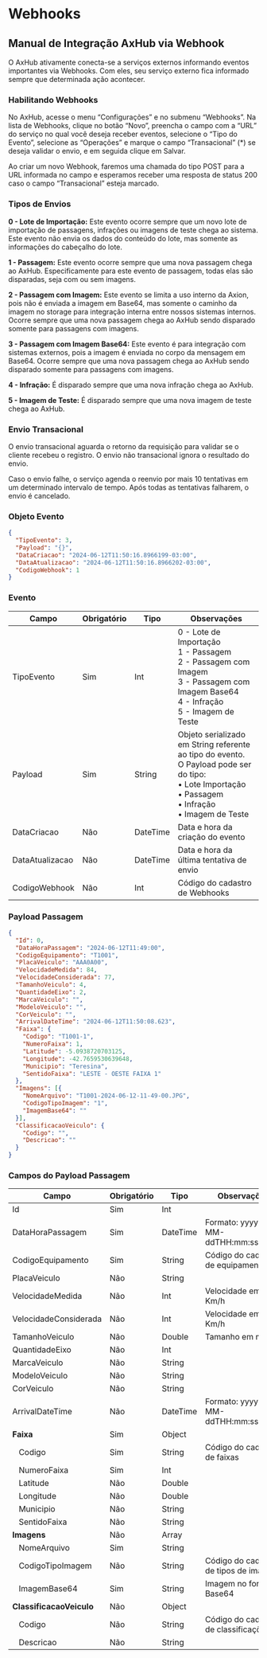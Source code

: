 # Webhooks

## Manual de Integração AxHub via Webhook

O AxHub ativamente conecta-se a serviços externos informando eventos importantes via Webhooks. Com eles, seu serviço externo fica informado sempre que determinada ação acontecer.

### Habilitando Webhooks

No AxHub, acesse o menu “Configurações” e no submenu “Webhooks”. Na lista de Webhooks, clique no botão “Novo”, preencha o campo com a “URL” do serviço no qual você deseja receber eventos, selecione o “Tipo do Evento”, selecione as “Operações” e marque o campo “Transacional” (*) se deseja validar o envio, e em seguida clique em Salvar.

<tip>
Ao criar um novo Webhook, faremos uma chamada do tipo POST para a URL informada no campo e esperamos receber uma resposta de status 200 caso o campo “Transacional” esteja marcado.
</tip>

### Tipos de Envios

**0 - Lote de Importação:**
Este evento ocorre sempre que um novo lote de importação de passagens, infrações ou imagens de teste chega ao sistema. Este evento não envia os dados do conteúdo do lote, mas somente as informações do cabeçalho do lote.

**1 - Passagem:**
Este evento ocorre sempre que uma nova passagem chega ao AxHub. Especificamente para este evento de passagem, todas elas são disparadas, seja com ou sem imagens.

**2 - Passagem com Imagem:** 
Este evento se limita a uso interno da Axion, pois não é enviada a imagem em Base64, mas somente o caminho da imagem no storage para integração interna entre nossos sistemas internos. Ocorre sempre que uma nova passagem chega ao AxHub sendo disparado somente para passagens com imagens.

**3 - Passagem com Imagem Base64:**
Este evento é para integração com sistemas externos, pois a imagem é enviada no corpo da mensagem em Base64. Ocorre sempre que uma nova passagem chega ao AxHub sendo disparado somente para passagens com imagens.

**4 - Infração:**
É disparado sempre que uma nova infração chega ao AxHub.

**5 - Imagem de Teste:**
É disparado sempre que uma nova imagem de teste chega ao AxHub.

### Envio Transacional

O envio transacional aguarda o retorno da requisição para validar se o cliente recebeu o registro. O envio não transacional ignora o resultado do envio.

Caso o envio falhe, o serviço agenda o reenvio por mais 10 tentativas em um determinado intervalo de tempo. Após todas as tentativas falharem, o envio é cancelado.

### Objeto Evento

```json
{
  "TipoEvento": 3,
  "Payload": "{}",
  "DataCriacao": "2024-06-12T11:50:16.8966199-03:00",
  "DataAtualizacao": "2024-06-12T11:50:16.8966202-03:00",
  "CodigoWebhook": 1
}
```

### Evento

| Campo           | Obrigatório | Tipo     | Observações                                                                                                                                                    |
|-----------------|-------------|----------|----------------------------------------------------------------------------------------------------------------------------------------------------------------|
| TipoEvento      | Sim         | Int      | 0 - Lote de Importação<br>1 - Passagem<br>2 - Passagem com Imagem<br>3 - Passagem com Imagem Base64<br>4 - Infração<br>5 - Imagem de Teste                     |
| Payload         | Sim         | String   | Objeto serializado em String referente ao tipo do evento.<br>O Payload pode ser do tipo:<br>• Lote Importação<br>• Passagem<br>• Infração<br>• Imagem de Teste |
| DataCriacao     | Não         | DateTime | Data e hora da criação do evento                                                                                                                               |
| DataAtualizacao | Não         | DateTime | Data e hora da última tentativa de envio                                                                                                                       |
| CodigoWebhook   | Não         | Int      | Código do cadastro de Webhooks                                                                                                                                 |

### Payload Passagem

```json
{
  "Id": 0,
  "DataHoraPassagem": "2024-06-12T11:49:00",
  "CodigoEquipamento": "T1001",
  "PlacaVeiculo": "AAA0A00",
  "VelocidadeMedida": 84,
  "VelocidadeConsiderada": 77,
  "TamanhoVeiculo": 4,
  "QuantidadeEixo": 2,
  "MarcaVeiculo": "",
  "ModeloVeiculo": "",
  "CorVeiculo": "",
  "ArrivalDateTime": "2024-06-12T11:50:08.623",
  "Faixa": {
    "Codigo": "T1001-1",
    "NumeroFaixa": 1,
    "Latitude": -5.0938720703125,
    "Longitude": -42.7659530639648,
    "Municipio": "Teresina",
    "SentidoFaixa": "LESTE - OESTE FAIXA 1"
  },
  "Imagens": [{
    "NomeArquivo": "T1001-2024-06-12-11-49-00.JPG",
    "CodigoTipoImagem": "1",
    "ImagemBase64": ""
  }],
  "ClassificacaoVeiculo": {
    "Codigo": "",
    "Descricao": ""
  }
}
```

### Campos do Payload Passagem

| Campo                               | Obrigatório   | Tipo     | Observações                            |
|-------------------------------------|---------------|----------|----------------------------------------|
| Id                                  | Sim           | Int      |                                        |
| DataHoraPassagem                    | Sim           | DateTime | Formato: yyyy-MM-ddTHH:mm:ss.fffzzz    | 
| CodigoEquipamento                   | Sim           | String   | Código do cadastro de equipamentos     |
| PlacaVeiculo                        | Não           | String   |                                        |
| VelocidadeMedida                    | Não           | Int      | Velocidade em Km/h                     |
| VelocidadeConsiderada               | Não           | Int      | Velocidade em Km/h                     |
| TamanhoVeiculo                      | Não           | Double   | Tamanho em metros                      |
| QuantidadeEixo                      | Não           | Int      |                                        |
| MarcaVeiculo                        | Não           | String   |                                        |
| ModeloVeiculo                       | Não           | String   |                                        |
| CorVeiculo                          | Não           | String   |                                        |
| ArrivalDateTime                     | Não           | DateTime | Formato: yyyy-MM-ddTHH:mm:ss.fffzzz    |
| **Faixa**                           | Sim           | Object   |                                        |
| &nbsp;&nbsp;&nbsp;Codigo            | Sim           | String   | Código do cadastro de faixas           |
| &nbsp;&nbsp;&nbsp;NumeroFaixa       | Sim           | Int      |                                        |
| &nbsp;&nbsp;&nbsp;Latitude          | Não           | Double   |                                        |
| &nbsp;&nbsp;&nbsp;Longitude         | Não           | Double   |                                        |
| &nbsp;&nbsp;&nbsp;Municipio         | Não           | String   |                                        |
| &nbsp;&nbsp;&nbsp;SentidoFaixa      | Não           | String   |                                        |
| **Imagens**                         | Não           | Array    |                                        |
| &nbsp;&nbsp;&nbsp;NomeArquivo       | Sim           | String   |                                        |
| &nbsp;&nbsp;&nbsp;CodigoTipoImagem  | Não           | String   | Código do cadastro de tipos de imagens |
| &nbsp;&nbsp;&nbsp;ImagemBase64      | Sim           | String   | Imagem no formato Base64               |
| **ClassificacaoVeiculo**            | Não           | Object   |                                        |
| &nbsp;&nbsp;&nbsp;Codigo            | Não           | String   | Código do cadastro de classificações   |
| &nbsp;&nbsp;&nbsp;Descricao         | Não           | String   |                                        |